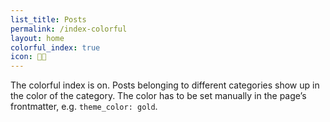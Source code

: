 ```yaml
---
list_title: Posts
permalink: /index-colorful
layout: home
colorful_index: true
icon: 🧑‍🎨
---
```

The colorful index is on. Posts belonging to different categories show up in the color of the category. The color has to be set manually in the page’s frontmatter, e.g. `theme_color: gold`.
